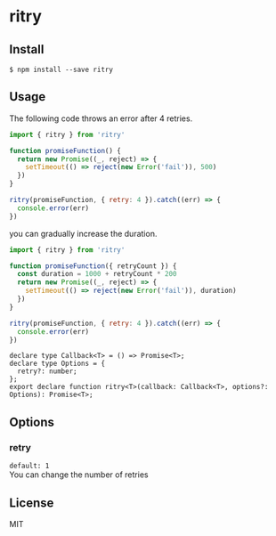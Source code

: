 # ritry

## Install
```
$ npm install --save ritry
```

## Usage
The following code throws an error after 4 retries.

``` javascript
import { ritry } from 'ritry'

function promiseFunction() {
  return new Promise((_, reject) => {
    setTimeout(() => reject(new Error('fail')), 500)
  })
}

ritry(promiseFunction, { retry: 4 }).catch((err) => {
  console.error(err)
})
```

you can gradually increase the duration.

``` javascript
import { ritry } from 'ritry'

function promiseFunction({ retryCount }) {
  const duration = 1000 + retryCount * 200
  return new Promise((_, reject) => {
    setTimeout(() => reject(new Error('fail')), duration)
  })
}

ritry(promiseFunction, { retry: 4 }).catch((err) => {
  console.error(err)
})
```

```
declare type Callback<T> = () => Promise<T>;
declare type Options = {
  retry?: number;
};
export declare function ritry<T>(callback: Callback<T>, options?: Options): Promise<T>;
```


## Options
### retry
`default: 1`  
You can change the number of retries


## License
MIT
